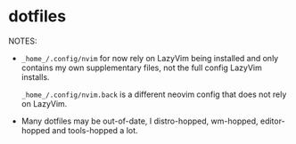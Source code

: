 # dotfiles

NOTES:

  - `_home_/.config/nvim` for now rely on LazyVim being installed and only
    contains my own supplementary files, not the full config LazyVim installs.

    `_home_/.config/nvim.back` is a different neovim config that does not rely
    on LazyVim.

  - Many dotfiles may be out-of-date, I distro-hopped, wm-hopped, editor-hopped
    and tools-hopped a lot.
